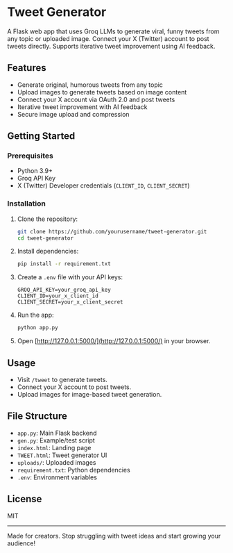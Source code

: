 # Tweet Generator

A Flask web app that uses Groq LLMs to generate viral, funny tweets from any topic or uploaded image. Connect your X (Twitter) account to post tweets directly. Supports iterative tweet improvement using AI feedback.

## Features

- Generate original, humorous tweets from any topic
- Upload images to generate tweets based on image content
- Connect your X account via OAuth 2.0 and post tweets
- Iterative tweet improvement with AI feedback
- Secure image upload and compression

## Getting Started

### Prerequisites

- Python 3.9+
- Groq API Key
- X (Twitter) Developer credentials (`CLIENT_ID`, `CLIENT_SECRET`)

### Installation

1. Clone the repository:

     ```sh
    git clone https://github.com/yourusername/tweet-generator.git
    cd tweet-generator
    ```

2. Install dependencies:

    ```sh
    pip install -r requirement.txt
    ```

3. Create a `.env` file with your API keys:

    ```
    GROQ_API_KEY=your_groq_api_key
    CLIENT_ID=your_x_client_id
    CLIENT_SECRET=your_x_client_secret
    ```

4. Run the app:

    ```sh
    python app.py
    ```

5. Open [http://127.0.0.1:5000/](http://127.0.0.1:5000/) in your browser.

## Usage

- Visit `/tweet` to generate tweets.
- Connect your X account to post tweets.
- Upload images for image-based tweet generation.

## File Structure

- `app.py`: Main Flask backend
- `gen.py`: Example/test script
- `index.html`: Landing page
- `TWEET.html`: Tweet generator UI
- `uploads/`: Uploaded images
- `requirement.txt`: Python dependencies
- `.env`: Environment variables

## License

MIT

---

Made for creators. Stop struggling with tweet ideas and start growing your audience!